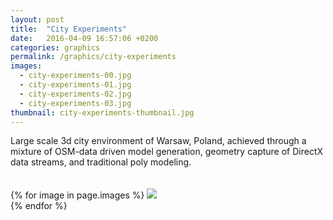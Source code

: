```yaml
---
layout: post
title:  "City Experiments"
date:   2016-04-09 16:57:06 +0200
categories: graphics
permalink: /graphics/city-experiments
images:
  - city-experiments-00.jpg
  - city-experiments-01.jpg
  - city-experiments-02.jpg
  - city-experiments-03.jpg
thumbnail: city-experiments-thumbnail.jpg
---
```

Large scale 3d city environment of Warsaw, Poland, achieved through a mixture of OSM-data driven model generation, geometry capture of DirectX data streams, and traditional poly modeling.<br />
<br />
<br />
{% for image in page.images %}
  <img rel="nofollow" class="image-full" src="/assets/graphics/city-experiments/{{ image }}"/>
  <br />
{% endfor %}
